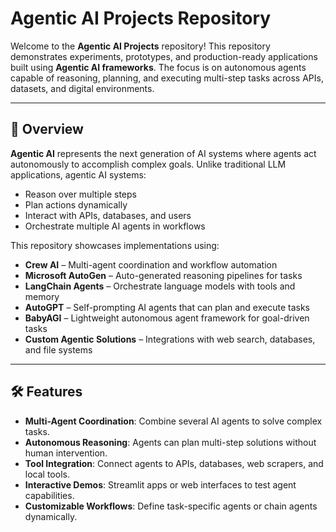 # Agentic AI Projects Repository

Welcome to the **Agentic AI Projects** repository! This repository demonstrates experiments, prototypes, and production-ready applications built using **Agentic AI frameworks**. The focus is on autonomous agents capable of reasoning, planning, and executing multi-step tasks across APIs, datasets, and digital environments.

---

## 🚀 Overview

**Agentic AI** represents the next generation of AI systems where agents act autonomously to accomplish complex goals. Unlike traditional LLM applications, agentic AI systems:

- Reason over multiple steps
- Plan actions dynamically
- Interact with APIs, databases, and users
- Orchestrate multiple AI agents in workflows

This repository showcases implementations using:

- **Crew AI** – Multi-agent coordination and workflow automation
- **Microsoft AutoGen** – Auto-generated reasoning pipelines for tasks
- **LangChain Agents** – Orchestrate language models with tools and memory
- **AutoGPT** – Self-prompting AI agents that can plan and execute tasks
- **BabyAGI** – Lightweight autonomous agent framework for goal-driven tasks
- **Custom Agentic Solutions** – Integrations with web search, databases, and file systems

---

## 🛠 Features

- **Multi-Agent Coordination**: Combine several AI agents to solve complex tasks.
- **Autonomous Reasoning**: Agents can plan multi-step solutions without human intervention.
- **Tool Integration**: Connect agents to APIs, databases, web scrapers, and local tools.
- **Interactive Demos**: Streamlit apps or web interfaces to test agent capabilities.
- **Customizable Workflows**: Define task-specific agents or chain agents dynamically.
